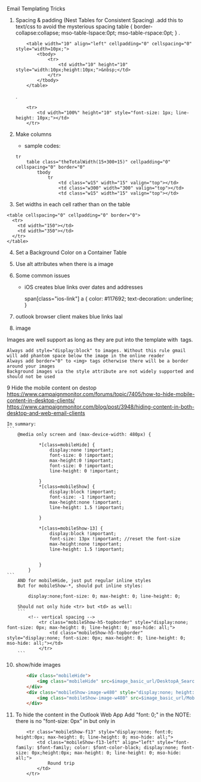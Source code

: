 Email Templating Tricks


1. Spacing & padding (Nest Tables for Consistent Spacing)
	.add this to text/css to avoid the mysterious spacing
		table { border-collapse:collapse; mso-table-lspace:0pt; mso-table-rspace:0pt; } 
	.<!-- horizontal spacing -->
	```
		<table width="10" align="left" cellpadding="0" cellspacing="0" style="width=10px;">
			<tbody>
				<tr>
					<td width="10" height="10"  style="width:10px;height:10px;">&nbsp;</td>
				</tr>
			</tbody>
		</table>
	```

	.<!-- vertical spacing -->
	```
		<tr>
			<td width="100%" height="10" style="font-size: 1px; line-height: 10px;"></td>
		</tr>
	```
2. Make columns
	- sample codes:
	```
	tr
		table class="theTotalWidth(15+300+15)" cellpadding="0" cellspacing="0" border="0"
			tbody 
				tr
					<td class="w15" width="15" valign="top"></td>
					<td class="w300" width="300" valign="top"></td>
					<td class="w15" width="15" valign="top"></td>

	```
3. Set widths in each cell rather than on the table
```
<table cellspacing="0" cellpadding="0" border="0">
  <tr>
    <td width="150"></td>
    <td width="350"></td>
  </tr>
</table>
```

4. Set a Background Color on a Container Table

5. Use alt attributes when there is a image

6. Some common issues
	- iOS creates blue links over dates and addresses
	
		span[class="ios-link"] a {
		  color: #117692;
		  text-decoration: underline;
		}

7. outlook browser client makes blue links
	<a>
		<span style="text-decoration:none;">laal</span>
	</a>

8. image 

Images are well support as long as they are put into the template with <img> tags.

	Always add style="display:block" to images. Without this rule gmail will add phantom space below the image in the online reader
	Always add border="0" to <img> tags otherwise there will be a border around your images
	Background images via the style attribute are not widely supported and should not be used

9 Hide the mobile content on destop
	https://www.campaignmonitor.com/forums/topic/7405/how-to-hide-mobile-content-in-desktop-clients/
	https://www.campaignmonitor.com/blog/post/3948/hiding-content-in-both-desktop-and-web-email-clients

	In summary:
	```
		@media only screen and (max-device-width: 480px) {

				*[class=mobileHide] { 
					display:none !important;
					font-size: 0 !important;
					max-height:0 !important;
					font-size: 0 !important;
					line-height: 0 !important;

				}
				*[class=mobileShow] { 
					display:block !important;
					font-size: -1 !important;
					max-height:none !important;
					line-height: 1.5 !important;

				}

				*[class=mobileShow-13] { 
					display:block !important;
					font-size: 13px !important; //reset the font-size
					max-height:none !important;
					line-height: 1.5 !important;


				}
			}
	```
		AND for mobileHide, just put regular inline styles
		But for mobileShow-*, should put inline styles:  

			display:none;font-size: 0; max-height: 0; line-height: 0;

		Should not only hide <tr> but <td> as well:
		```
			<!-- vertical spacing -->
				<tr class="mobileShow-h5-topborder" style="display:none; font-size: 0px; max-height: 0; line-height: 0; mso-hide: all;">
					<td class="mobileShow-h5-topborder" style="display:none; font-size: 0px; max-height: 0; line-height: 0; mso-hide: all;"></td>
				</tr>
		```

10. show/hide images
	```html
		<div class="mobileHide">
			<img class="mobileHide" src=$image_basic_url/DesktopA_SearchWidget.png  alt="" class="" width="700" height="90" border="0" style="display:block; width:700px; height: 90px;">
		</div>
		<div class="mobileShow-image-w480" style="display:none; height: 90px; max-height: 0; width:0px; mso-hide: all;"> 
			<img class="mobileShow-image-w480" src=$image_basic_url/MobileA_SearchWidget.png  alt="" class="" width="0" border="0" style="display:block; width:0; height: 90px; mso-hide: all;">
		</div>
	```

11. To hide the content in the Outlook Web App
	Add "font: 0;" in the <tr>
	NOTE: there is no "font-size: 0px" in <tr> but only in <td>
	```
		<tr class="mobileShow-f13" style="display:none; font:0; height:0px; max-height: 0; line-height: 0; mso-hide: all;">
			<td class="mobileShow-f13-left" align="left" style="font-family: $font-family; color: $font-color-black; display:none; font-size: 0px;height:0px; max-height: 0; line-height: 0; mso-hide: all;">
				Round trip
			</td>
		</tr>
	```


		